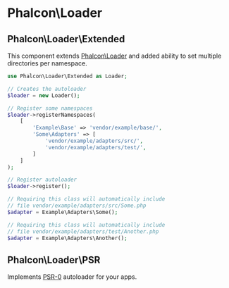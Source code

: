 # Phalcon\Loader

## Phalcon\Loader\Extended

This component extends [Phalcon\Loader][1] and added ability to
set multiple directories per namespace.

```php
use Phalcon\Loader\Extended as Loader;

// Creates the autoloader
$loader = new Loader();

// Register some namespaces
$loader->registerNamespaces(
    [
        'Example\Base' => 'vendor/example/base/',
        'Some\Adapters' => [
            'vendor/example/adapters/src/',
            'vendor/example/adapters/test/',
        ]
    ]
);

// Register autoloader
$loader->register();

// Requiring this class will automatically include
// file vendor/example/adapters/src/Some.php
$adapter = Example\Adapters\Some();

// Requiring this class will automatically include
// file vendor/example/adapters/test/Another.php
$adapter = Example\Adapters\Another();
```

## Phalcon\Loader\PSR

Implements [PSR-0][2] autoloader for your apps.

[1]: https://docs.phalconphp.com/en/latest/api/Phalcon_Loader.html
[2]: http://www.php-fig.org/psr/psr-0/

